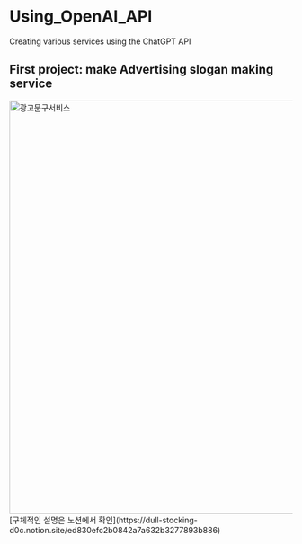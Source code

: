 # Using_OpenAI_API
Creating various services using the ChatGPT API
## First project: make Advertising slogan making service
<img width="737" alt="광고문구서비스" src="https://github.com/hyunwookoo13/Using_OpenAI_API/assets/97423451/ed972ee9-074d-4b80-bdff-b1def16f32d0">
[구체적인 설명은 노션에서 확인](https://dull-stocking-d0c.notion.site/ed830efc2b0842a7a632b3277893b886)
